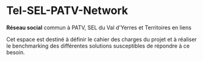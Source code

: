 # Tel-SEL-PATV-Network
**Réseau social** commun à PATV, SEL du Val d'Yerres et Territoires en liens

Cet espace est destiné à définir le cahier des charges du projet et à réaliser le benchmarking des différentes solutions susceptibles de répondre à ce besoin. 
